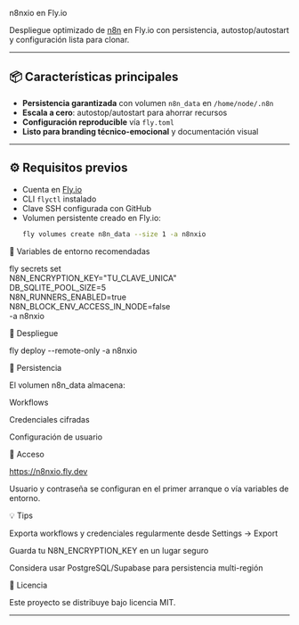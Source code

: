  n8nxio en Fly.io

Despliegue optimizado de [n8n](https://n8n.io) en Fly.io con persistencia, autostop/autostart y configuración lista para clonar.

---

## 📦 Características principales
- **Persistencia garantizada** con volumen `n8n_data` en `/home/node/.n8n`
- **Escala a cero**: autostop/autostart para ahorrar recursos
- **Configuración reproducible** vía `fly.toml`
- **Listo para branding técnico-emocional** y documentación visual

---

## ⚙️ Requisitos previos
- Cuenta en [Fly.io](https://fly.io)
- CLI `flyctl` instalado
- Clave SSH configurada con GitHub
- Volumen persistente creado en Fly.io:
  ```bash
  fly volumes create n8n_data --size 1 -a n8nxio

🔐 Variables de entorno recomendadas

fly secrets set \
  N8N_ENCRYPTION_KEY="TU_CLAVE_UNICA" \
  DB_SQLITE_POOL_SIZE=5 \
  N8N_RUNNERS_ENABLED=true \
  N8N_BLOCK_ENV_ACCESS_IN_NODE=false \
  -a n8nxio

🚀 Despliegue

fly deploy --remote-only -a n8nxio

📂 Persistencia

El volumen n8n_data almacena:

Workflows

Credenciales cifradas

Configuración de usuario

🔗 Acceso

https://n8nxio.fly.dev

Usuario y contraseña se configuran en el primer arranque o vía variables de entorno.

💡 Tips

Exporta workflows y credenciales regularmente desde Settings → Export

Guarda tu N8N_ENCRYPTION_KEY en un lugar seguro

Considera usar PostgreSQL/Supabase para persistencia multi-región

📜 Licencia

Este proyecto se distribuye bajo licencia MIT.


---
